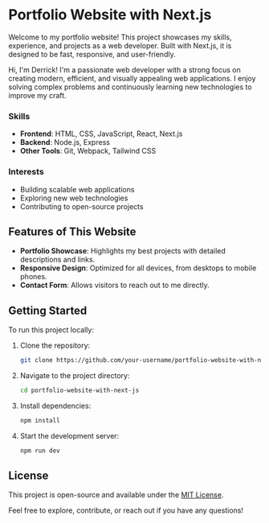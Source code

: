 # Portfolio Website with Next.js

Welcome to my portfolio website! This project showcases my skills, experience, and projects as a web developer. Built with Next.js, it is designed to be fast, responsive, and user-friendly.

Hi, I'm Derrick! I'm a passionate web developer with a strong focus on creating modern, efficient, and visually appealing web applications. I enjoy solving complex problems and continuously learning new technologies to improve my craft.

### Skills
- **Frontend**: HTML, CSS, JavaScript, React, Next.js
- **Backend**: Node.js, Express
- **Other Tools**: Git, Webpack, Tailwind CSS

### Interests
- Building scalable web applications
- Exploring new web technologies
- Contributing to open-source projects

## Features of This Website
- **Portfolio Showcase**: Highlights my best projects with detailed descriptions and links.
- **Responsive Design**: Optimized for all devices, from desktops to mobile phones.
- **Contact Form**: Allows visitors to reach out to me directly.

## Getting Started

To run this project locally:
1. Clone the repository:
    ```bash
    git clone https://github.com/your-username/portfolio-website-with-next-js.git
    ```
2. Navigate to the project directory:
    ```bash
    cd portfolio-website-with-next-js
    ```
3. Install dependencies:
    ```bash
    npm install
    ```
4. Start the development server:
    ```bash
    npm run dev
    ```

## License

This project is open-source and available under the [MIT License](LICENSE).

Feel free to explore, contribute, or reach out if you have any questions!
